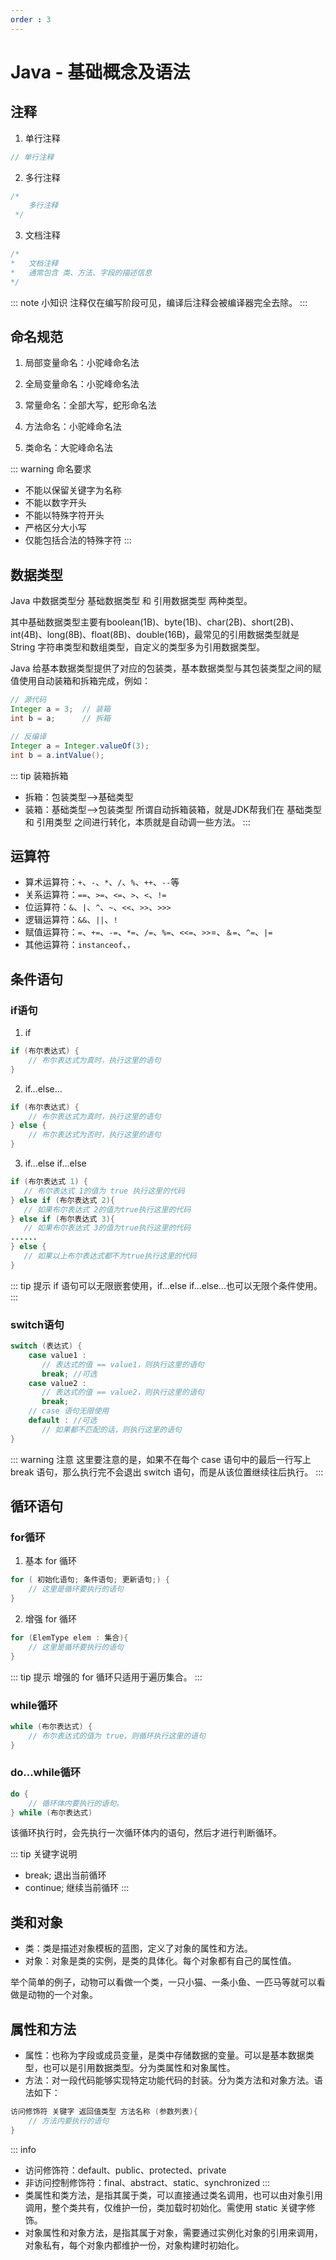 ```yaml
---
order : 3
---
```

# Java - 基础概念及语法

## 注释

1. 单行注释

```java
// 单行注释
```
2. 多行注释

```java
/*
    多行注释
 */
```
3. 文档注释
```java
/*
*   文档注释
*   通常包含 类、方法、字段的描述信息
*/
```
::: note 小知识
注释仅在编写阶段可见，编译后注释会被编译器完全去除。
:::

## 命名规范

1. 局部变量命名：小驼峰命名法

2. 全局变量命名：小驼峰命名法

3. 常量命名：全部大写，蛇形命名法

4. 方法命名：小驼峰命名法

5. 类命名：大驼峰命名法

::: warning 命名要求
- 不能以保留关键字为名称
- 不能以数字开头
- 不能以特殊字符开头
- 严格区分大小写
- 仅能包括合法的特殊字符
:::

## 数据类型

Java 中数据类型分 基础数据类型 和 引用数据类型 两种类型。

其中基础数据类型主要有boolean(1B)、byte(1B)、char(2B)、short(2B)、int(4B)、long(8B)、float(8B)、double(16B)，最常见的引用数据类型就是 String 字符串类型和数组类型，自定义的类型多为引用数据类型。

Java 给基本数据类型提供了对应的包装类，基本数据类型与其包装类型之间的赋值使用自动装箱和拆箱完成，例如：

```java
// 源代码
Integer a = 3;  // 装箱
int b = a;      // 拆箱

// 反编译
Integer a = Integer.valueOf(3);
int b = a.intValue();
```

::: tip 装箱拆箱
- 拆箱：包装类型——>基础类型
- 装箱：基础类型——>包装类型
所谓自动拆箱装箱，就是JDK帮我们在 基础类型 和 引用类型 之间进行转化，本质就是自动调一些方法。
:::

## 运算符

- 算术运算符：`+`、`-`、`*`、`/`、`%`、`++`、`--`等
- 关系运算符：`==`、`>=`、`<=`、`>`、`<`、`!=`
- 位运算符：`&`、`|`、`^`、`~`、`<<`、`>>`、`>>>`
- 逻辑运算符：`&&`、`||`、`!`
- 赋值运算符：`=`、`+=`、`-=`、`*=`、`/=`、`%=`、`<<=`、`>>`=、`＆=`、`^=`、`|=`
- 其他运算符：`instanceof`、`，`

## 条件语句

### if语句

1. if
```java
if (布尔表达式) {
    // 布尔表达式为真时，执行这里的语句
}
```
2. if...else...

```java
if (布尔表达式) {
    // 布尔表达式为真时，执行这里的语句
} else {
    // 布尔表达式为否时，执行这里的语句
}
```

3. if...else if...else
```java
if (布尔表达式 1) {
   // 布尔表达式 1的值为 true 执行这里的代码
} else if (布尔表达式 2){
   // 如果布尔表达式 2的值为true执行这里的代码
} else if (布尔表达式 3){
   // 如果布尔表达式 3的值为true执行这里的代码
......
} else {
   // 如果以上布尔表达式都不为true执行这里的代码
}
```
::: tip 提示
if 语句可以无限嵌套使用，if...else if...else...也可以无限个条件使用。
:::

### switch语句

```java
switch (表达式) {
    case value1 :
       // 表达式的值 == value1，则执行这里的语句
       break; //可选
    case value2 :
       // 表达式的值 == value2，则执行这里的语句
       break;
    // case 语句无限使用
    default : //可选
       // 如果都不匹配的话，则执行这里的语句
}
```

::: warning 注意
这里要注意的是，如果不在每个 case 语句中的最后一行写上 break 语句，那么执行完不会退出 switch 语句，而是从该位置继续往后执行。
:::

## 循环语句

### for循环

1. 基本 for 循环
```java
for ( 初始化语句; 条件语句; 更新语句;) {
    // 这里是循环要执行的语句
}
```
2. 增强 for 循环
```java
for (ElemType elem : 集合){
    // 这里是循环要执行的语句
}
```
::: tip 提示
增强的 for 循环只适用于遍历集合。
:::
### while循环

```java
while (布尔表达式) {
    // 布尔表达式的值为 true，则循环执行这里的语句
}
```
### do...while循环
```java
do {
    // 循环体内要执行的语句。
} while (布尔表达式)
```
该循环执行时，会先执行一次循环体内的语句，然后才进行判断循环。

::: tip 关键字说明
- break; 退出当前循环
- continue; 继续当前循环
:::

## 类和对象

- 类：类是描述对象模板的蓝图，定义了对象的属性和方法。
- 对象：对象是类的实例，是类的具体化。每个对象都有自己的属性值。

举个简单的例子，动物可以看做一个类，一只小猫、一条小鱼、一匹马等就可以看做是动物的一个对象。

## 属性和方法

- 属性：也称为字段或成员变量，是类中存储数据的变量。可以是基本数据类型，也可以是引用数据类型。分为类属性和对象属性。
- 方法：对一段代码能够实现特定功能代码的封装。分为类方法和对象方法。语法如下：

```java
访问修饰符 关键字 返回值类型 方法名称 (参数列表){
    // 方法内要执行的语句
}
```
::: info 
- 访问修饰符：default、public、protected、private
- 非访问控制修饰符：final、abstract、static、synchronized
:::
- 类属性和类方法，是指其属于类，可以直接通过类名调用，也可以由对象引用调用，整个类共有，仅维护一份，类加载时初始化。需使用 static 关键字修饰。
- 对象属性和对象方法，是指其属于对象，需要通过实例化对象的引用来调用，对象私有，每个对象内都维护一份，对象构建时初始化。

